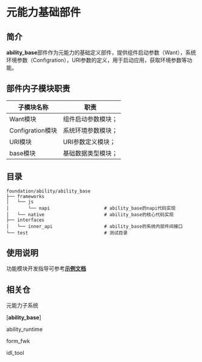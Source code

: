 # 元能力基础部件

## 简介

**ability_base**部件作为元能力的基础定义部件，提供组件启动参数（Want），系统环境参数（Configration），URI参数的定义，用于启动应用，获取环境参数等功能。

## 部件内子模块职责

| 子模块名称       | 职责                                                         |
| ---------------- | ------------------------------------------------------------|
| Want模块         | 组件启动参数模块；                                            |
| Configration模块 | 系统环境参数模块；                                            |
| URI模块          | URI参数定义模块；                                             |
| base模块         | 基础数据类型模块；                                            |

## 目录

```
foundation/ability/ability_base
├── frameworks
│   └── js
│       └── napi					# ability_base的napi代码实现
│   └── native 					    # ability_base的核心代码实现
├── interfaces
│   └── inner_api 				    # ability_base的系统内部件间接口 
└── test							# 测试目录
```

## 使用说明
功能模块开发指导可参考[**示例文档**](https://gitee.com/openharmony/docs/blob/master/zh-cn/application-dev/ability/Readme-CN.md)


## 相关仓
元能力子系统

[**ability_base**]

ability_runtime

form_fwk

idl_tool
